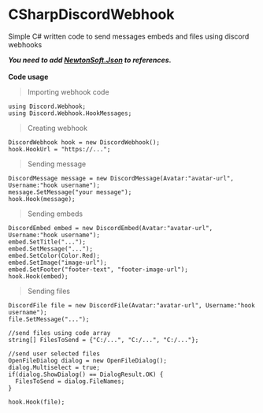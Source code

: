 # CSharpDiscordWebhook
Simple C# written code to send messages embeds and files using discord webhooks

***You need to add [NewtonSoft.Json](https://www.newtonsoft.com/json) to references.***<br><br>
**Code usage**
> Importing webhook code
```CSharp
using Discord.Webhook;
using Discord.Webhook.HookMessages;
```
> Creating webhook
```CSharp
DiscordWebhook hook = new DiscordWebhook();
hook.HookUrl = "https://...";
```

> Sending message
```CSharp
DiscordMessage message = new DiscordMessage(Avatar:"avatar-url", Username:"hook username");
message.SetMessage("your message");
hook.Hook(message);
```

> Sending embeds
```CSharp
DiscordEmbed embed = new DiscordEmbed(Avatar:"avatar-url", Username:"hook username");
embed.SetTitle("...");
embed.SetMessage("...");
embed.SetColor(Color.Red);
embed.SetImage("image-url");
embed.SetFooter("footer-text", "footer-image-url");
hook.Hook(embed);
```

> Sending files
```CSharp
DiscordFile file = new DiscordFile(Avatar:"avatar-url", Username:"hook username");
file.SetMessage("...");

//send files using code array
string[] FilesToSend = {"C:/...", "C:/...", "C:/..."};

//send user selected files
OpenFileDialog dialog = new OpenFileDialog();
dialog.Multiselect = true;
if(dialog.ShowDialog() == DialogResult.OK) {
  FilesToSend = dialog.FileNames;
}

hook.Hook(file);
```
